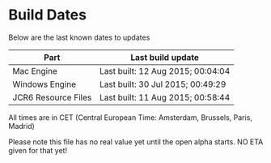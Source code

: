 # Build Dates

Below are the last known dates to updates

Part | Last build update
-----|-----
Mac Engine | Last built: 12 Aug 2015; 00:04:04
Windows Engine | Last built: 30 Jul 2015; 00:49:29
JCR6 Resource Files | Last built: 11 Aug 2015; 00:58:44
All times are in CET (Central European Time: Amsterdam, Brussels, Paris, Madrid)


Please note this file has no real value yet until the open alpha starts. NO ETA given for that yet!
